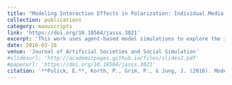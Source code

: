 ```yaml
---
title: "Modeling Interaction Effects in Polarization: Individual Media Influence and the Impact of Town Meetings"
collection: publications
category: manuscripts
link: 'https://doi.org/10.18564/jasss.3021'
excerpt: 'This work uses agent-based model simulations to explore the interplay between direct, human-to-human interaction and media influence on political idea spread.'
date: 2016-03-16
venue: 'Journal of Artificial Societies and Social Simulation'
#slidesurl: 'http://academicpages.github.io/files/slides2.pdf'
#paperurl: 'https://doi.org/10.18564/jasss.3021'
citation: '**Pulick, E.**, Korth, P., Grim, P., & Jung, J. (2016). Modeling Interaction Effects in Polarization: Individual Media Influence and the Impact of Town Meetings. *Journal of Artificial Societies and Social Simulation*, 19(2), 1. DOI: 10.18564/jasss.3021'
---
```

